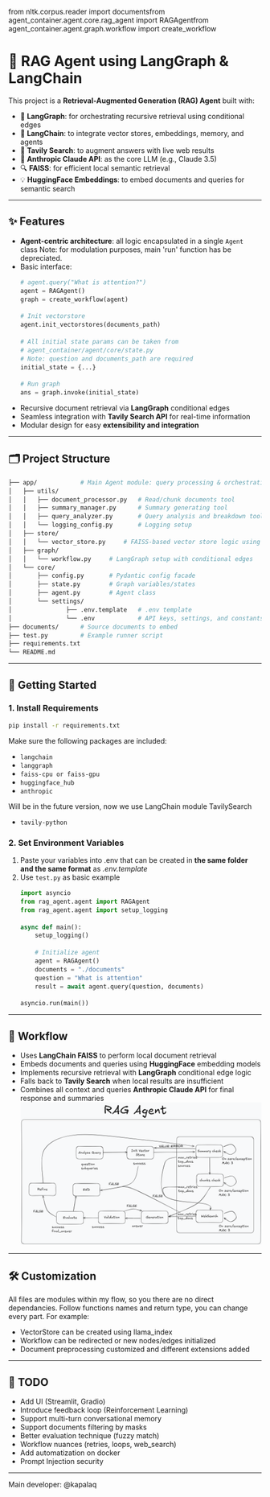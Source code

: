 from nltk.corpus.reader import documentsfrom agent_container.agent.core.rag_agent import RAGAgentfrom agent_container.agent.graph.workflow import create_workflow

# 🧠 RAG Agent using LangGraph & LangChain

This project is a **Retrieval-Augmented Generation (RAG) Agent** built with:

- 🔁 **LangGraph**: for orchestrating recursive retrieval using conditional edges  
- 🦜 **LangChain**: to integrate vector stores, embeddings, memory, and agents  
- 🧭 **Tavily Search**: to augment answers with live web results  
- 🤖 **Anthropic Claude API**: as the core LLM (e.g., Claude 3.5)  
- 🔍 **FAISS**: for efficient local semantic retrieval  
- 💡 **HuggingFace Embeddings**: to embed documents and queries for semantic search

---

## ✨ Features

- **Agent-centric architecture**: all logic encapsulated in a single `Agent` class
Note: for modulation purposes, main 'run' function has be depreciated.
- Basic interface:  
    ```python
    # agent.query("What is attention?")
    agent = RAGAgent()
    graph = create_workflow(agent)
    
    # Init vectorstore
    agent.init_vectorstores(documents_path)
    
    # All initial state params can be taken from 
    # agent_container/agent/core/state.py
    # Note: question and documents_path are required
    initial_state = {...}
  
    # Run graph
    ans = graph.invoke(initial_state)
    ```
- Recursive document retrieval via **LangGraph** conditional edges
- Seamless integration with **Tavily Search API** for real-time information
- Modular design for easy **extensibility and integration**

---

## 🗂️ Project Structure
```graphql
├── app/            # Main Agent module: query processing & orchestration
│   ├── utils/
│   │   ├── document_processor.py   # Read/chunk documents tool
│   │   ├── summary_manager.py      # Summary generating tool
│   │   ├── query_analyzer.py       # Query analysis and breakdown tool
│   │   └── logging_config.py       # Logging setup
│   ├── store/
│   │   └── vector_store.py     # FAISS-based vector store logic using LangChain
│   ├── graph/
│   │   └── workflow.py     # LangGraph setup with conditional edges
│   └── core/
│       ├── config.py       # Pydantic config facade
│       ├── state.py        # Graph variables/states
│       ├── agent.py        # Agent class
│       └── settings/
│               ├── .env.template   # .env template
│               └── .env            # API keys, settings, and constants
├── documents/      # Source documents to embed
├── test.py         # Example runner script
├── requirements.txt
└── README.md
```

---

## 🚀 Getting Started
### 1. Install Requirements
```bash
pip install -r requirements.txt
```
Make sure the following packages are included:
- ```langchain```
- ```langgraph```
- ```faiss-cpu or faiss-gpu```
- ```huggingface_hub```
- ```anthropic```

Will be in the future version, now we use LangChain module TavilySearch
- ```tavily-python```

### 2. Set Environment Variables
1. Paste your variables into .env that can be created in **the same folder and the same format** as _.env.template_
2. Use ```test.py``` as basic example
    ```python
    import asyncio
    from rag_agent.agent import RAGAgent
    from rag_agent.agent import setup_logging
    
    async def main():
        setup_logging()
        
        # Initialize agent
        agent = RAGAgent()
        documents = "./documents"
        question = "What is attention"
        result = await agent.query(question, documents)
    
    asyncio.run(main())
    ```

---

## 🧠 Workflow

- Uses **LangChain FAISS** to perform local document retrieval
- Embeds documents and queries using **HuggingFace** embedding models
- Implements recursive retrieval with **LangGraph** conditional edge logic
- Falls back to **Tavily Search** when local results are insufficient
- Combines all context and queries **Anthropic Claude API** for final response and summaries
![img.png](graphics/img.png)

---

## 🛠️ Customization
All files are modules within my flow, so you there are no direct dependancies.
Follow functions names and return type, you can change every part.
For example:
- VectorStore can be created using llama_index
- Workflow can be redirected or new nodes/edges initialized
- Document preprocessing customized and different extensions added

---

## 📌 TODO
- Add UI (Streamlit, Gradio)
- Introduce feedback loop (Reinforcement Learning)
- Support multi-turn conversational memory
- Support documents filtering by masks
- Better evaluation technique (fuzzy match)
- Workflow nuances (retries, loops, web_search)
- Add automatization on docker
- Prompt Injection security

---

Main developer: @kapalaq